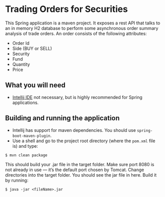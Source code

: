 # Trading Orders for Securities
This Spring application is a maven project. It exposes a rest API that talks to an in memory H2 database to perform some asynchronous order summary analysis of trade orders. An order consists of the following attributes:
* Order Id
* Side (BUY or SELL)
* Security
* Fund
* Quantity
* Price

## What you will need
* [Intellij IDE](https://www.jetbrains.com/idea/) not necessary, but is highly recommended for Spring applications.

## Building and running the application
* Intellij has support for maven dependencies. You should use ```spring-boot-maven-plugin```.
* Use a shell and go to the project root directory (where the ```pom.xml``` file is) and type:
```
$ mvn clean package
```
This should build your .jar file in the target folder. Make sure port 8080 is not already in use — it’s the default port chosen by Tomcat. Change directories into the target folder. You should see the jar file in here. Build it by running:
```
$ java -jar <fileName>.jar
```


